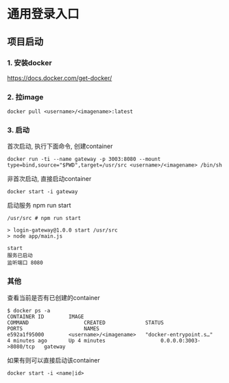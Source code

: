 # 通用登录入口

## 项目启动

### 1. 安装docker

https://docs.docker.com/get-docker/

### 2. 拉image

```
docker pull <username>/<imagename>:latest
```

### 3. 启动

首次启动, 执行下面命令, 创建container

```
docker run -ti --name gateway -p 3003:8080 --mount type=bind,source="$PWD",target=/usr/src <username>/<imagename> /bin/sh
```

非首次启动, 直接启动container

```
docker start -i gateway 
```

启动服务 npm run start

```
/usr/src # npm run start

> login-gateway@1.0.0 start /usr/src
> node app/main.js

start
服务已启动
监听端口 8080

```

### 其他

查看当前是否有已创建的container

```
$ docker ps -a               
CONTAINER ID        IMAGE                                          COMMAND                  CREATED             STATUS                        PORTS                    NAMES
e592a1f95000        <username>/<imagename>   "docker-entrypoint.s…"   4 minutes ago       Up 4 minutes                  0.0.0.0:3003->8080/tcp   gateway
```

如果有则可以直接启动该container

```
docker start -i <name|id> 
```


